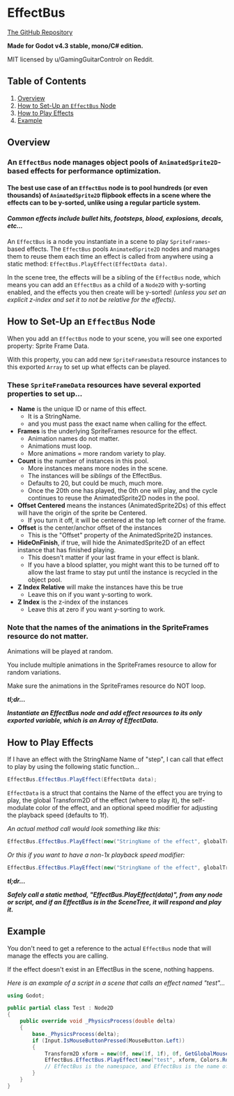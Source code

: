 # EffectBus

[The GitHub Repository](https://github.com/chasecarlson1/effectbusaddon)

**Made for Godot v4.3 stable, mono/C# edition.**

MIT licensed by u/GamingGuitarControlr on Reddit.


## Table of Contents
1. [Overview](#overview)
2. [How to Set-Up an `EffectBus` Node](#how-to-set-up-an-effectbus-node)
3. [How to Play Effects](#how-to-play-effects)
4. [Example](#example)

## Overview

### An `EffectBus` node manages object pools of `AnimatedSprite2D`-based effects for performance optimization.

#### The best use case of an `EffectBus` node is to pool hundreds (or even thousands) of `AnimatedSprite2D` flipbook effects in a scene where the effects can to be y-sorted, unlike using a regular particle system.

#### *Common effects include bullet hits, footsteps, blood, explosions, decals, etc...*

An `EffectBus` is a node you instantiate in a scene to play `SpriteFrames`-based effects. The `EffectBus` pools `AnimatedSprite2D` nodes and manages them to reuse them each time an effect is called from anywhere using a static method: `EffectBus.PlayEffect(EffectData data)`.

In the scene tree, the effects will be a sibling of the `EffectBus` node, which means you can add an `EffectBus` as a child of a `Node2D` with y-sorting enabled, and the effects you then create will be y-sorted! *(unless you set an explicit z-index and set it to not be relative for the effects)*.

## How to Set-Up an `EffectBus` Node
When you add an `EffectBus` node to your scene, you will see one exported property: Sprite Frame Data.

With this property, you can add new `SpriteFramesData` resource instances to this exported `Array` to set up what effects can be played.

### These `SpriteFrameData` resources have several exported properties to set up...
- **Name** is the unique ID or name of this effect.
    - It is a StringName.
    - and you must pass the exact name when calling for the effect.
- **Frames** is the underlying SpriteFrames resource for the effect.
    - Animation names do not matter.
    - Animations must loop.
    - More animations = more random variety to play.
- **Count** is the number of instances in this pool.
    - More instances means more nodes in the scene.
    - The instances will be *siblings* of the EffectBus.
    - Defaults to 20, but could be much, much more.
    - Once the 20th one has played, the 0th one will play, and the cycle continues to reuse the AnimatedSprite2D nodes in the pool.
- **Offset Centered** means the instances (AnimatedSprite2Ds) of this effect will have the origin of the sprite be Centered.
    - If you turn it off, it will be centered at the top left corner of the frame.
- **Offset** is the center/anchor offset of the instances
    - This is the "Offset" property of the AnimatedSprite2D instances.
- **HideOnFinish**, if true, will hide the AnimatedSprite2D of an effect instance that has finished playing.
    - This doesn't matter if your last frame in your effect is blank.
    - If you have a blood splatter, you might want this to be turned off to allow the last frame to stay put until the instance is recycled in the object pool.
- **Z Index Relative** will make the instances have this be true
    - Leave this on if you want y-sorting to work.
- **Z Index** is the z-index of the instances
    - Leave this at zero if you want y-sorting to work.

### Note that the names of the animations in the SpriteFrames resource do not matter.
Animations will be played at random.

You include multiple animations in the SpriteFrames resource to allow for random variations. 

Make sure the animations in the SpriteFrames resource do NOT loop.

***tl;dr...***

***Instantiate an EffectBus node and add effect resources to its only exported variable, which is an Array of EffectData.***

## How to Play Effects
If I have an effect with the StringName Name of "step", I can call that effect to play by using the following static function...
```cs
EffectBus.EffectBus.PlayEffect(EffectData data);
```
`EffectData` is a struct that contains the Name of the effect you are trying to play, the global Transform2D of the effect (where to play it), the self-modulate color of the effect, and an optional speed modifier for adjusting the playback speed (defaults to 1f).

*An actual method call would look something like this:*
```cs
EffectBus.EffectBus.PlayEffect(new("StringName of the effect", globalTransformToUse, Colors.RosyBrown));
```
*Or this if you want to have a non-1x playback speed modifier:*
```cs
EffectBus.EffectBus.PlayEffect(new("StringName of the effect", globalTransformToUse, Colors.RosyBrown, 2f)); // 2x speed
```
***tl;dr...***

***Safely call a static method, "EffectBus.PlayEffect(data)", from any node or script, and if an EffectBus is in the SceneTree, it will respond and play it.***

## Example

You don't need to get a reference to the actual `EffectBus` node that will manage the effects you are calling.

If the effect doesn't exist in an EffectBus in the scene, nothing happens.

*Here is an example of a script in a scene that calls an effect named "test"...*
```cs
using Godot;

public partial class Test : Node2D
{
    public override void _PhysicsProcess(double delta)
    {
        base._PhysicsProcess(delta);
        if (Input.IsMouseButtonPressed(MouseButton.Left))
        {
            Transform2D xform = new(0f, new(1f, 1f), 0f, GetGlobalMousePosition());
            EffectBus.EffectBus.PlayEffect(new("test", xform, Colors.RosyBrown)); // defaults to a speed of 1f
            // EffectBus is the namespace, and EffectBus is the name of the class inside it that you will use, which can be a little confusing
        }
    }
}
```